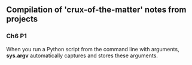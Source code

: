 ## Compilation of 'crux-of-the-matter' notes from projects

### Ch6 P1
When you run a Python script from the command line with arguments, **sys.argv** automatically captures and stores these arguments.
